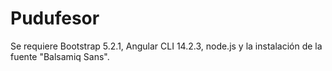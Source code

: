 # Pudufesor

  Se requiere Bootstrap 5.2.1, Angular CLI 14.2.3, node.js y la instalación de la fuente "Balsamiq Sans".

